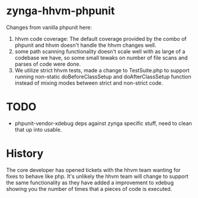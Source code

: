 # zynga-hhvm-phpunit

Changes from vanilla phpunit here:
1. hhvm code coverage: The default coverage provided by the combo of phpunit and hhvm doesn't handle the hhvm changes well.
1. some path scanning functionality doesn't scale well with as large of a codebase we have, so some small tewaks on number of file scans and parses of code were done.
1. We utilize strict hhvm tests, made a change to TestSuite.php to support running non-static doBeforeClassSetup and doAfterClassSetup function instead of mixing modes between strict and non-strict code.

# TODO
- phpunit-vendor-xdebug deps against zynga specific stuff, need to clean that up into usable.

# History

The core developer has opened tickets with the hhvm team wanting for fixes to behave like php. It's unlikely the hhvm team will 
change to support the same functionality as they have added a improvement to xdebug showing you the 
number of times that a pieces of code is executed.
